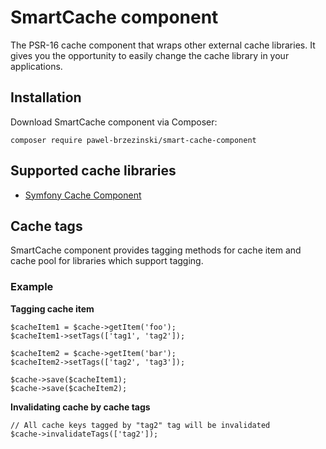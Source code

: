 # SmartCache component
The PSR-16 cache component that wraps other external cache libraries. It gives you the opportunity to easily change the cache library in your applications.

## Installation
Download SmartCache component via Composer:
```
composer require pawel-brzezinski/smart-cache-component
```

## Supported cache libraries
- [Symfony Cache Component](docs/symfony_cache_component.md)

## Cache tags
SmartCache component provides tagging methods for cache item and cache pool for libraries which support tagging.

### Example
**Tagging cache item**
```
$cacheItem1 = $cache->getItem('foo');
$cacheItem1->setTags(['tag1', 'tag2']);

$cacheItem2 = $cache->getItem('bar');
$cacheItem2->setTags(['tag2', 'tag3']);

$cache->save($cacheItem1);
$cache->save($cacheItem2);
```

**Invalidating cache by cache tags**
```
// All cache keys tagged by "tag2" tag will be invalidated
$cache->invalidateTags(['tag2']); 
```
